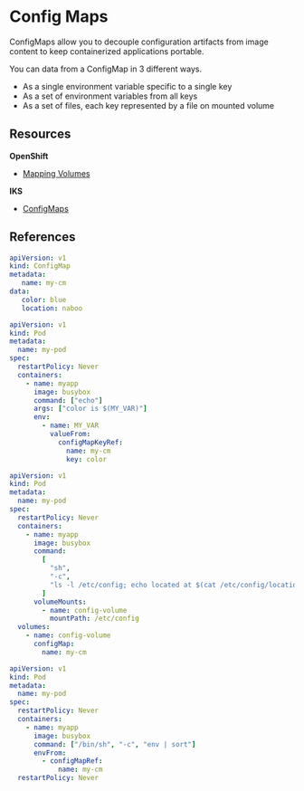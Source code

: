 # Config Maps

ConfigMaps allow you to decouple configuration artifacts from image content to keep containerized applications portable.

You can data from a ConfigMap in 3 different ways.
- As a single environment variable specific to a single key
- As a set of environment variables from all keys
- As a set of files, each key represented by a file on mounted volume

## Resources

**OpenShift**
- [Mapping Volumes](https://docs.openshift.com/container-platform/4.13/nodes/containers/nodes-containers-projected-volumes.html)

**IKS**
- [ConfigMaps](https://kubernetes.io/docs/tasks/configure-pod-container/configure-pod-configmap/)

## References

```yaml
apiVersion: v1
kind: ConfigMap
metadata:
   name: my-cm
data:
   color: blue
   location: naboo
```

```yaml
apiVersion: v1
kind: Pod
metadata:
  name: my-pod
spec:
  restartPolicy: Never
  containers:
    - name: myapp
      image: busybox
      command: ["echo"]
      args: ["color is $(MY_VAR)"]
      env:
        - name: MY_VAR
          valueFrom:
            configMapKeyRef:
              name: my-cm
              key: color
```

```yaml
apiVersion: v1
kind: Pod
metadata:
  name: my-pod
spec:
  restartPolicy: Never
  containers:
    - name: myapp
      image: busybox
      command:
        [
          "sh",
          "-c",
          "ls -l /etc/config; echo located at $(cat /etc/config/location)",
        ]
      volumeMounts:
        - name: config-volume
          mountPath: /etc/config
  volumes:
    - name: config-volume
      configMap:
        name: my-cm
```

```yaml
apiVersion: v1
kind: Pod
metadata:
  name: my-pod
spec:
  restartPolicy: Never
  containers:
    - name: myapp
      image: busybox
      command: ["/bin/sh", "-c", "env | sort"]
      envFrom:
        - configMapRef:
            name: my-cm
  restartPolicy: Never
```